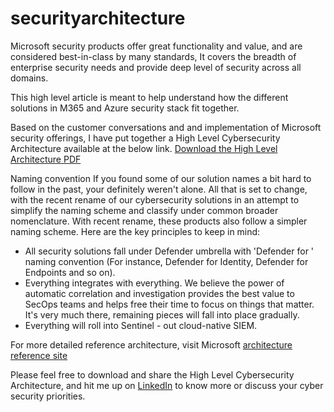 # securityarchitecture

Microsoft security products offer great functionality and value, and are considered best-in-class by many standards, It covers the breadth of enterprise security needs and provide deep level of security across all domains.

This high level article is meant to help understand how the different solutions in M365 and Azure security stack fit together.

Based on the customer conversations and and implementation of Microsoft security offerings, I have put together a High Level Cybersecurity Architecture available at the below link.
[Download the High Level Architecture PDF](https://github.com/EasySecOps/securityarchitecture/raw/main/High%20Level%20Cybersecurity%20Architecture.pdf)

Naming convention
If you found some of our solution names a bit hard to follow in the past, your definitely weren't alone. All that is set to change, with the recent rename of our cybersecurity solutions in an attempt to simplify the naming scheme and classify under common broader nomenclature. With recent rename, these products also follow a simpler naming scheme. Here are the key principles to keep in mind:
- All security solutions fall under Defender umbrella with 'Defender for <workload>' naming convention (For instance, Defender for Identity, Defender for Endpoints and so on).
- Everything integrates with everything. We believe the power of automatic correlation and investigation provides the best value to SecOps teams and helps free their time to focus on things that matter. It's very much there, remaining pieces will fall into place gradually.
- Everything will roll into Sentinel - out cloud-native SIEM.

For more detailed reference architecture, visit Microsoft [architecture reference site](https://aka.ms/mcra)

Please feel free to download and share the High Level Cybersecurity Architecture, and hit me up on [LinkedIn](https://www.linkedin.com/in/vikver/) to know more or discuss your cyber security priorities.
